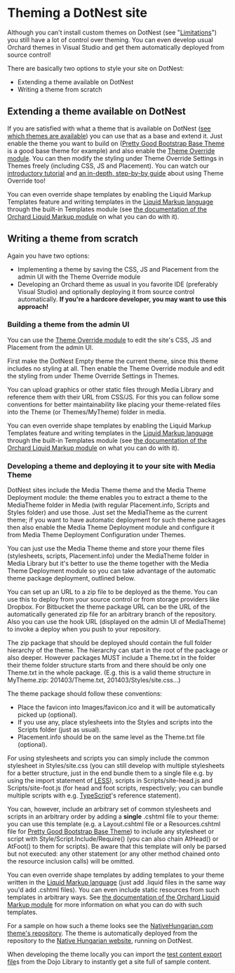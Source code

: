 # Theming a DotNest site



Although you can't install custom themes on DotNest (see "[Limitations](limitations)") you still have a lot of control over theming. You can even develop usual Orchard themes in Visual Studio and get them automatically deployed from source control!

There are basically two options to style your site on DotNest:

- Extending a theme available on DotNest
- Writing a theme from scratch


## Extending a theme available on DotNest

If you are satisfied with what a theme that is available on DotNest ([see which themes are available](available-modules-and-themes)) you can use that as a base and extend it. Just enable the theme you want to build on ([Pretty Good Bootstrap Base Theme](https://pgbootstrapbasetheme.codeplex.com/) is a good base theme for example) and also enable the [Theme Override module](https://themeoverride.codeplex.com/). You can then modify the styling under Theme Override Settings in Themes freely (including CSS, JS and Placement). You can watch our [introductory tutorial](https://www.youtube.com/watch?v=edrIvSMa9Aw&list=PLuskKJW0FhJcXpbKqATKllLj9RsH-eDg3&index=3) and [an in-depth, step-by-by guide](http://www.youtube.com/watch?v=dRqUSlzuljk&list=PLuskKJW0FhJcXpbKqATKllLj9RsH-eDg3&index=4) about using Theme Override too!

You can even override shape templates by enabling the Liquid Markup Templates feature and writing templates in the [Liquid Markup language](http://liquidmarkup.org/) through the built-in Templates module (see [the documentation of the Orchard Liquid Markup module](https://orchardliquid.codeplex.com/documentation) on what you can do with it).


## Writing a theme from scratch

Again you have two options:

- Implementing a theme by saving the CSS, JS and Placement from the admin UI with the Theme Override module
- Developing an Orchard theme as usual in you favorite IDE (preferably Visual Studio) and optionally deploying it from source control automatically. **If you're a hardcore developer, you may want to use this approach!**

### Building a theme from the admin UI

You can use the [Theme Override module](https://themeoverride.codeplex.com/) to edit the site's CSS, JS and Placement from the admin UI.

First make the DotNest Empty theme the current theme, since this theme includes no styling at all. Then enable the Theme Override module and edit the styling from under Theme Override Settings in Themes.

You can upload graphics or other static files through Media Library and reference them with their URL from CSS/JS. For this you can follow some conventions for better maintainability like placing your theme-related files into the Theme (or Themes/MyTheme) folder in media.

You can even override shape templates by enabling the Liquid Markup Templates feature and writing templates in the [Liquid Markup language](http://liquidmarkup.org/) through the built-in Templates module (see [the documentation of the Orchard Liquid Markup module](https://orchardliquid.codeplex.com/documentation) on what you can do with it).

### Developing a theme and deploying it to your site with Media Theme

DotNest sites include the Media Theme theme and the Media Theme Deployment module: the theme enables you to extract a theme to the MediaTheme folder in Media (with regular Placement.info, Scripts and Styles folder) and use those. Just set the MediaTheme as the current theme; if you want to have automatic deployment for such theme packages then also enable the Media Theme Deployment module and configure it from Media Theme Deployment Configuration under Themes.

You can just use the Media Theme theme and store your theme files (stylesheets, scripts, Placement.info) under the MediaTheme folder in Media Library but it's better to use the theme together with the Media Theme Deployment module so you can take advantage of the automatic theme package deployment, outlined below.

You can set up an URL to a zip file to be deployed as the theme. You can use this to deploy from your source control or from storage providers like Dropbox. For Bitbucket the theme package URL can be the URL of the automatically generated zip file for an arbitrary branch of the repository. Also you can use the hook URL (displayed on the admin UI of MediaTheme) to invoke a deploy when you push to your repository.

The zip package that should be deployed should contain the full folder hierarchy of the theme. The hierarchy can start in the root of the package or also deeper. However packages MUST include a Theme.txt in the folder their theme folder structure starts from and there should be only one Theme.txt in the whole package. (E.g. this is a valid theme structure in MyTheme.zip: 201403/Theme.txt, 201403/Styles/site.css...)

The theme package should follow these conventions:

- Place the favicon into Images/favicon.ico and it will be automatically picked up (optional).
- If you use any, place stylesheets into the Styles and scripts into the Scripts folder (just as usual).
- Placement.info should be on the same level as the Theme.txt file (optional).

For using stylesheets and scripts you can simply include the common stylesheet in Styles/site.css (you can still develop with multiple stylesheets for a better structure, just in the end bundle them to a single file e.g. by using the import statement of [LESS](http://lesscss.org/)), scripts in Scripts/site-head.js and Scripts/site-foot.js (for head and foot scripts, respectively; you can bundle multiple scripts with e.g. [TypeScript](http://www.typescriptlang.org/)'s reference statement).

You can, however, include an arbitrary set of common stylesheets and scripts in an arbitrary order by adding a **single** .cshtml file to your theme: you can use this template (e.g. a Layout.cshtml file or a Resources.cshtml file for [Pretty Good Bootstrap Base Theme](https://pgbootstrapbasetheme.codeplex.com/)) to include any stylesheet or script with Style/Script.Include/Require() (you can also chain AtHead() or AtFoot() to them for scripts). Be aware that this template will only be parsed but not executed: any other statement (or any other method chained onto the resource inclusion calls) will be omitted.

You can even override shape templates by adding templates to your theme written in the [Liquid Markup language](http://liquidmarkup.org/) (just add .liquid files in the same way you'd add .cshtml files). You can even include static resources from such templates in arbitrary ways. See [the documentation of the Orchard Liquid Markup module](https://orchardliquid.codeplex.com/documentation) for more information on what you can do with such templates.

For a sample on how such a theme looks see the [NativeHungarian.com theme's repository](https://bitbucket.org/lehoczky_zoltan/native-hungarian-theme). The theme is automatically deployed from the repository to the [Native Hungarian website](http://nativehungarian.com/), running on DotNest.

When developing the theme locally you can import the [test content export file](http://orcharddojo.net/orchard-resources/Library/Utilities/TestContent/)s from the Dojo Library to instantly get a site full of sample content.